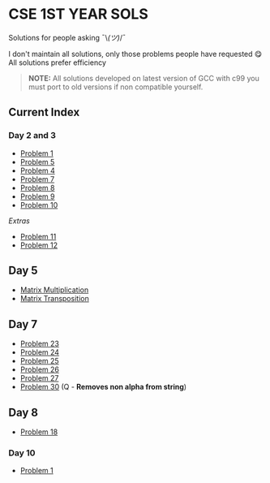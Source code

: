 #  CSE 1ST YEAR SOLS
Solutions for people asking ¯\\_(ツ)_/¯

I don't maintain all solutions, only those problems people have requested 😋
All solutions prefer efficiency 
  
>**NOTE:** All solutions developed on latest version of GCC with c99 you must port to old versions if non compatible yourself. 
## Current Index

### Day 2 and 3

- [Problem 1](https://github.com/dyingg/msit-cse-1st/blob/master/day-2-3/1.c)
- [Problem 5](https://github.com/dyingg/msit-cse-1st/blob/master/day-2-3/5.c)
- [Problem 4](https://github.com/dyingg/msit-cse-1st/blob/master/day-2-3/4.c)
- [Problem 7](https://github.com/dyingg/msit-cse-1st/blob/master/day-2-3/7.c)
- [Problem 8](https://github.com/dyingg/cse-1st/blob/master/day-2-3/8.c)
- [Problem 9](https://github.com/dyingg/cse-1st/blob/master/day-2-3/9.c)
- [Problem 10](https://github.com/dyingg/cse-1st/blob/master/day-2-3/10.c)

*Extras*
- [Problem 11](https://github.com/dyingg/msit-cse-1st/blob/master/day-2-3/extra-11.c)
- [Problem 12](https://github.com/dyingg/msit-cse-1st/blob/master/day-2-3/extra-12.c)

## Day 5

- [Matrix Multiplication](https://github.com/dyingg/msit-cse-1st/blob/master/day5/matrix-mul.c)
- [Matrix Transposition](https://github.com/dyingg/msit-cse-1st/blob/master/day5/matrix-trans.c)

## Day 7

- [Problem 23](https://github.com/dyingg/msit-cse-1st/blob/master/day7/23.c)
- [Problem 24](https://github.com/dyingg/msit-cse-1st/blob/master/day7/24.c)
- [Problem 25](https://github.com/dyingg/msit-cse-1st/blob/master/day7/25.c)
- [Problem 26](https://github.com/dyingg/msit-cse-1st/blob/master/day7/26.c)
- [Problem 27](https://github.com/dyingg/msit-cse-1st/blob/master/day7/27.c)
- [Problem 30](https://github.com/dyingg/msit-cse-1st/tree/master/day7) (Q -  **Removes non alpha from string**)
## Day 8 

- [Problem 18](https://github.com/dyingg/msit-cse-1st/blob/master/day8/18.c)

### Day 10

- [Problem 1](https://github.com/dyingg/msit-cse-1st/blob/master/day10/1.c)
